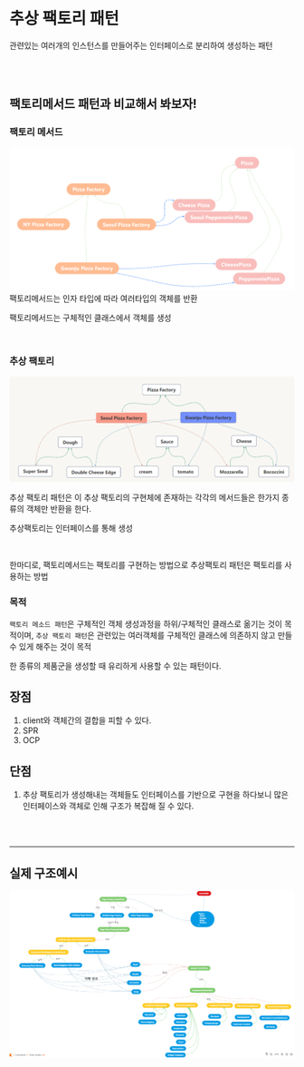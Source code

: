 # 추상 팩토리 패턴

관련있는 여러개의 인스턴스를 만들어주는 인터페이스로 분리하여 생성하는 패턴

<br><br>


## 팩토리메서드 패턴과 비교해서 봐보자!
### 팩토리 메서드
![factory Method](/객체생성/2주차-추상팩토리/image/factoryMethod.PNG)
팩토리메서드는 인자 타입에 따라 여러타입의 객체를 반환

팩토리메서드는 구체적인 클래스에서 객체를 생성

<br>

### 추상 팩토리
![abstract Factory](/객체생성/2주차-추상팩토리/image/abstractFactory.PNG)

추상 팩토리 패턴은 이 추상 팩토리의 구현체에 존재하는 각각의 메서드들은 한가지 종류의 객체만 반환을 한다.

추상팩토리는 인터페이스를 통해 생성

<br>

한마디로, 팩토리메서드는 팩토리를 구현하는 방법으로 추상팩토리 패턴은 팩토리를 사용하는 방법

### 목적

`팩토리 메소드 패턴`은 구체적인 객체 생성과정을 하위/구체적인 클래스로 옮기는 것이 목적이며, `추상 팩토리 패턴`은 관련있는 여러객체를 구체적인 클래스에 의존하지 않고 만들 수 있게 해주는 것이 목적

한 종류의 제품군을 생성할 때 유리하게 사용할 수 있는 패턴이다.

## 장점
1. client와 객체간의 결합을 피할 수 있다.
2. SPR 
3. OCP

## 단점
1. 추상 팩토리가 생성해내는 객체들도 인터페이스를 기반으로 구현을 하다보니 많은 인터페이스와 객체로 인해 구조가 복잡해 질 수 있다.

<br><br>

--- 
## 실제 구조예시
![struture](/객체생성/2주차-추상팩토리/image/structure.PNG)